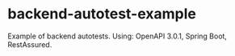 # backend-autotest-example
Example of backend autotests.
Using: OpenAPI 3.0.1, Spring Boot, RestAssured.
